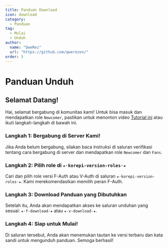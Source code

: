 ```yaml
---
title: Panduan Download
icon: download
category:
  - Panduan
tag:
  - Mulai
  - Unduh
author:
  name: "QweRez"
  url: "https://github.com/qwerezon/"
order: 5
---
```


# Panduan Unduh

## Selamat Datang!

Hai, selamat bergabung di komunitas kami! Untuk bisa masuk dan mendapatkan role `Newcomer`, pastikan untuk menonton video [Tutorial ini](https://youtu.be/4gm6JzAnq4w?si=DS00t4anVCT4O_4I) atau ikuti langkah-langkah di bawah ini.

### Langkah 1: Bergabung di Server Kami!

Jika Anda belum bergabung, silakan baca instruksi di saluran verifikasi tentang cara bergabung di server dan mendapatkan role `Newcomer` dan `Fans`.

### Langkah 2: Pilih role di `★⋅korepi-version-roles⋅★`

Cari dan pilih role versi F-Auth atau V-Auth di saluran `★⋅korepi-version-roles⋅★`. Kami merekomendasikan memilih peran F-Auth.

### Langkah 3: Download Panduan yang Dibutuhkan

Setelah itu, Anda akan mendapatkan akses ke saluran unduhan yang sesuai: `★⋅f-download⋅★` atau `★⋅v-download⋅★`.

### Langkah 4: Siap untuk Mulai!

Di saluran tersebut, Anda akan menemukan tautan ke versi terbaru dan kata sandi untuk mengunduh panduan. Semoga berhasil!

